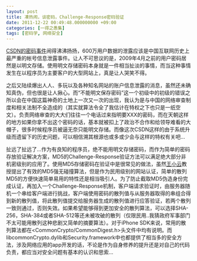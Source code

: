 ```yaml
---
layout: post
title: 凑热闹，谈密码，Challenge-Response密码验证
date: 2011-12-22 00:49:48.000000000 +09:00
categories: [一得之愚集]
tags: [密码学, 网络安全]
---
```


[CSDN的密码事件](http://news.csdn.net/a/20111221/309505.html)闹得沸沸扬扬，600万用户数据的泄露应该是中国互联网历史上最严重的帐号信息泄露事件。让人不可思议的是，2009年4月之前的用户密码居然是以明文存储。使用明文存储密码本身就是一件相当扯淡的事情，而当这种事情发生在以程序员为主要客户的大型网站上，真是让人哭笑不得。

之后又陆续爆出人人、多玩以及各种知名网站的账户信息泄露的消息，虽然还未确知真伪，但也很是让人揪心。而“不能明文保存密码”这一个初级中的初级的错误之所以会在中国这篇神奇的土地上一次又一次的出现，我认为是与中国的网络审查制度和相关法制不全造成的（其实就算法令全了我估计在特权之下也只是一纸空文）。负责网络审查的大大们往往一个电话过来指明要XXX的密码，而在天朝这样的地方如果你拿不出这个密码的话，基本就被扣上了政治不合作和给领导难看的大帽子，很多时候程序员被逼无奈只能明文存储。而像这次CSDN这样的由于系统升级而遗留下的历史问题，可以相信溯其根源也或多或少会与这样的特权有关吧...

扯远了扯远了...作为有良知的程序员，绝不能用明文存储密码，而作为简单的密码存放验证解决方案，MD5的Challenge-Response验证方法可以满足绝大部分非机密级别的应用了。使用MD5存储密码在验证中是很常见的做法，虽然[王小云](http://baike.baidu.com/view/350813.htm#2)教授提出了有效的MD5强无碰撞算法，但是作为民用级别的网站认证，简单的散列MD5的方便快速简单易用的特性还是相当吸引人。为了防止截取MD5伪造身份完成认证，再加入一个Challenge-Response机制，客户端请求验证时，由服务器随机一个串给客户端进行挑战，客户端使用密码的散列值与从服务器取得的串组合得到新的散列值，将此散列值提交给服务器生成的散列值进行应答验证，若两个散列一致则通过，否则失效。如果希望能够得到更加安全的散列算法，可以选择SHA-256，SHA-384或者SHA-512等还未被攻破的散列（仅限民用..我猜政府军事部门不太可能用散列这种悲剧又简单的摘要算法）。对于iPhone SDK来说，常用的散列算法都在<CommonCrypto/CommonDigest.h>头文件中均有说明。而libcommonCrypto.dylib和Security.framework中也都提供了相当多的安全方法，涉及网络应用的app开发的话，不论是作为自身修养的提升还是对自己的代码负责，都应当对安全问题有基本的认识和思索...
